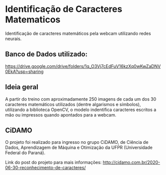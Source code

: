 # Identificação de Caracteres Matematicos
Identificação de caracteres matemáticos pela webcam utilizando redes neurais.

## Banco de Dados utilizado: 
  https://drive.google.com/drive/folders/1q_O3Vj7cEdFuV16kzXq0wKwZaDNV0EkA?usp=sharing

## Ideia geral 
A partir do treino com aproximadamente 250 imagens de cada um dos 30 caracteres matemáticos utilizados (dentre algarismos e símbolos), utilizando a biblioteca OpenCV, o modelo indentifica caracteres escritos a mão ou impressos quando apontados para a webcam.

## CiDAMO
O projeto foi realizado para ingresso no grupo CiDAMO, de Ciência de Dados, Aprendizagem de Máquina e Otimização da UFPR (Universidade Federal do Paraná).

Link do post do projeto para mais informações:
http://cidamo.com.br/2020-06-30-reconhecimento-de-caracteres/

